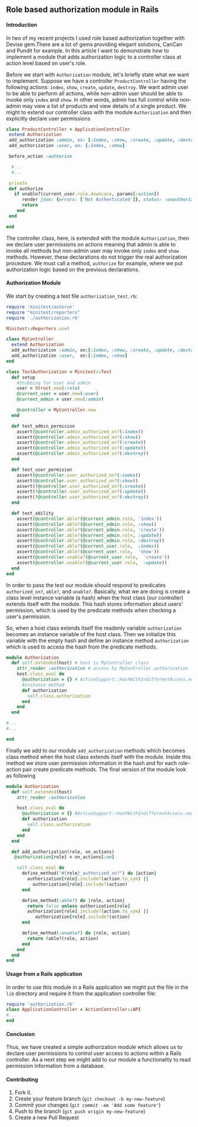 ## Role based authorization module in Rails

#### Introduction
In two of my recent projects I used role based authorization together with Devise gem.There are a lot of gems providing elegant solutions, CanCan and Pundit for example. In this article I want to demonstrate how to implement a module that adds authorization logic to a controller class at action level based on user's role.

Before we start with <code>Authorization</code> module, let's briefly state what we want to implement. Suppose we have a controller <code>ProductController</code> having the following actions: <code>index</code>, <code>show</code>, <code>create</code>, <code>update</code>, <code>destroy</code>. We want admin user to be able to perform all actions, while non-admin user should be able to invoke only <code>index</code> and <code>show</code>. In other words, admin has full control while non-admin may view a list of products and view details of a single product. We might to extend our controller class with the module <code>Authorization</code> and then explicitly declare user permissions

```ruby
class ProductController < ApplicationController
 extend Authorization
 add_authorization :admin, on: [:index, :show, :create, :update, :destroy]
 add_authorization :user, on: [:index, :show]

 before_action :authorize

  #...
  #...

 private
 def authorize
   if unable?(current_user.role.downcase, params[:action])
      render json: {errors: ['Not Authenticated']}, status: :unauthorized
      return
    end
 end

end
```

The controller class, here, is extended with the module <code>Authorization</code>, then we declare user permissions on actions meaning that admin is able to invoke all methods but non-admin user may invoke only <code>index</code> and <code>show</code> methods. However, these declarations do not trigger the real authorization procedure. We must call a method, <code>authorize</code> for example, where we put authorization logic based on the previous declarations.   

#### Authorization Module
We start by creating a test file <code>authorization_test.rb</code>:
```ruby
require 'minitest/autorun'
require "minitest/reporters"
require './authorization.rb'

Minitest::Reporters.use!

class MyController
  extend Authorization
  add_authorization :admin, on:[:index, :show, :create, :update, :destroy]
  add_authorization :user,  on:[:index, :show]
end

class TestAuthorization < Minitest::Test
  def setup
    #Stubbing for user and admin
    user = Struct.new(:role)
    @current_user = user.new(:user)
    @current_admin = user.new(:admin)

    @controller = MyController.new
  end

  def test_admin_permision
    assert(@controller.admin_authorized_on?(:index))
    assert(@controller.admin_authorized_on?(:show))
    assert(@controller.admin_authorized_on?(:create))
    assert(@controller.admin_authorized_on?(:update))
    assert(@controller.admin_authorized_on?(:destroy))
  end

  def test_user_permision
    assert(@controller.user_authorized_on?(:index))
    assert(@controller.user_authorized_on?(:show))
    assert(!@controller.user_authorized_on?(:create))
    assert(!@controller.user_authorized_on?(:update))
    assert(!@controller.user_authorized_on?(:destroy))
  end

  def test_ability
    assert(@controller.able?(@current_admin.role, 'index'))
    assert(@controller.able?(@current_admin.role, :show))
    assert(@controller.able?(@current_admin.role, 'create'))
    assert(@controller.able?(@current_admin.role, :update))
    assert(@controller.able?(@current_admin.role, :destroy))
    assert(@controller.able?(@current_user.role,  :index))
    assert(@controller.able?(@current_user.role,  'show'))
    assert(@controller.unable?(@current_user.role,  'create'))
    assert(@controller.unable?(@current_user.role,  :update))
  end
end
```
In order to pass the test our module should respond to predicates <code>authorized_on?</code>, <code>able?</code>, and <code>unable?</code>.
Basically, what we are doing is create a class level instance variable (a hash) when the host class (our controller) extends itself with the module. This hash stores information about users' permission, which is used by the predicate methods when checking a user's permission.

So, when a host class extends itself the readonly variable <code>authorization</code> becomes an instance variable of the host class. Then we initialize this variable with the empty hash and define an instance method <code>authorization</code> which is used to access the hash from the predicate methods.
```ruby
module Authorization
  def self.extended(host) # host is MyController class
    attr_reader :authorization # access by MyController.authorization
    host.class_eval do
      @authorization = {} # ActiveSupport::HashWithIndifferentAccess.new in a Rails application
      #instance method
      def authorization
        self.class.authorization
      end
    end
  end

#...
#...

end
```
Finally we add to our module <code>add_authorization</code> methods which becomes class method when the host class extends itself with the module. Inside this method we store user permission information in the hash and for each role-action pair create predicate methods. The final version of the module look as following
```ruby
module Authorization
  def self.extended(host)
    attr_reader :authorization

    host.class_eval do
      @authorization = {} #ActiveSupport::HashWithIndifferentAccess.new
      def authorization
        self.class.authorization
      end
    end
  end

  def add_authorization(role, on_actions)
   @authorization[role] = on_actions[:on]

    self.class_eval do
      define_method("#{role}_authorized_on?") do |action|
        authorization[role].include?(action.to_sym) ||
          authorization[role].include?(action)
      end

      define_method(:able?) do |role, action|
        return false unless authorization[role]
        authorization[role].include?(action.to_sym) ||
           authorization[role].include?(action)
      end

      define_method(:unable?) do |role, action|
        return !able?(role, action)
      end
    end
  end
end
```

#### Usage from a Rails application
In order to use this module in a Rails application we might put the file in the <code>lib</code> directory and require it from the application controller file:
```ruby
require 'authorization.rb'
class ApplicationController < ActionController::API
#...
end
```

#### Conclusion
Thus, we have created a simple authorization module which allows us to declare user permissions to control user access to actions within a Rails controller. As a next step we might add to our module a functionality to read permission information from a database.

#### Contributing

1. Fork it.
2. Create your feature branch (`git checkout -b my-new-feature`)
3. Commit your changes (`git commit -am 'Add some feature'`)
4. Push to the branch (`git push origin my-new-feature`)
5. Create a new Pull Request
